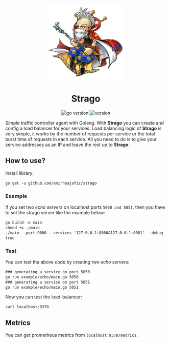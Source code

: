 <p align="center">
  <img src="assets/strago.webp" alt="logo" />
</p>

<h1 align="center">
Strago
</h1>

<p align="center">
    <img src="https://img.shields.io/badge/Go-1.19+-00ADD8?style=for-the-badge&logo=go" alt="go version" />
    <img src="https://img.shields.io/badge/Version-0.0.7-green?style=for-the-badge&logo=github" alt="version" />
</p>

Simple traffic controller agent with Golang. With **Strago** you can create and config a load balancer
for your services. Load balancing logic of **Strago** is very simple, it works by the number of requests per service or the total burst time
of requests in each service. 
All you need to do is to give your service addresses as an IP and leave the rest up to **Strago**.

## How to use?

Install library:

```shell
go get -u github.com/amirhnajafiz/strago
```

### Example

If you set two _echo servers_ on localhost ports ```5050 and 5051```, then
you have to set the strago server like the example below:

```shell
go build -o main
chmod +x ./main
./main --port 9000 --services '127.0.0.1:8080&127.0.0.1:8081' --debug true
```

### Test

You can test the above code by creating two _echo servers_:

```shell
### generating a service on port 5050
go run example/echo/main.go 5050
### generating a service on port 5051
go run example/echo/main.go 5051
```

Now you can test the load-balancer:

```shell
curl localhost:9370
```

## Metrics

You can get prometheus metrics from ```localhost:9370/metrics```.
